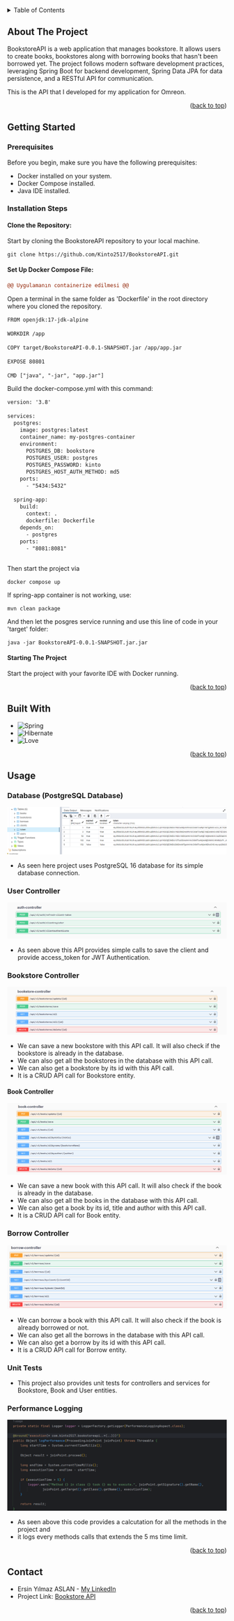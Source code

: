 <a name="readme-top"></a>

<details>
  <summary>Table of Contents</summary>
  <ol>
    <li>
      <a href="#about-the-project">About The Project</a>
    </li>
    <li>
      <a href="#getting-started">Getting Started</a>
    </li>
    <li><a href="#built-with">Built With</a></li>
    <li><a href="#usage">Usage</a></li>
    <li><a href="#contributing">Contributing</a></li>
    <li><a href="#contact">Contact</a></li>
  </ol>
</details>


## About The Project

BookstoreAPI is a web application that manages bookstore. It allows users to create books, bookstores along with 
borrowing books that hasn't been borrowed yet. 
The project follows modern software development practices, leveraging Spring Boot for backend development, 
Spring Data JPA for data persistence, and a RESTful API for communication.

This is the API that I developed for my application for Omreon.

<p align="right">(<a href="#readme-top">back to top</a>)</p>

## Getting Started

### Prerequisites

Before you begin, make sure you have the following prerequisites:

* Docker installed on your system.
* Docker Compose installed.
* Java IDE installed.

### Installation Steps

#### Clone the Repository:

Start by cloning the BookstoreAPI repository to your local machine.

```
git clone https://github.com/Kinto2517/BookstoreAPI.git
```

#### Set Up Docker Compose File:

```diff
@@ Uygulamanın containerize edilmesi @@
```

Open a terminal in the same folder as 'Dockerfile' in the root directory where you cloned the repository.
```
FROM openjdk:17-jdk-alpine

WORKDIR /app

COPY target/BookstoreAPI-0.0.1-SNAPSHOT.jar /app/app.jar

EXPOSE 80801

CMD ["java", "-jar", "app.jar"]

```
Build the docker-compose.yml with this command:
```
version: '3.8'

services:
  postgres:
    image: postgres:latest
    container_name: my-postgres-container
    environment:
      POSTGRES_DB: bookstore
      POSTGRES_USER: postgres
      POSTGRES_PASSWORD: kinto
      POSTGRES_HOST_AUTH_METHOD: md5
    ports:
      - "5434:5432"

  spring-app:
    build:
      context: .
      dockerfile: Dockerfile
    depends_on:
      - postgres
    ports:
      - "8081:8081"


```
Then start the project via 
```
docker compose up
```

If spring-app container is not working, use:

```
mvn clean package
```

And then let the posgres service running and use this line of code in your 'target' folder:
```
java -jar BookstoreAPI-0.0.1-SNAPSHOT.jar.jar
```


#### Starting The Project

Start the project with your favorite IDE with Docker running.

<p align="right">(<a href="#readme-top">back to top</a>)</p>

## Built With

* ![Spring](https://img.shields.io/badge/Spring-6DB33F?style=for-the-badge&logo=spring&logoColor=white)
* ![Hibernate](https://img.shields.io/badge/Hibernate-59666C?style=for-the-badge&logo=Hibernate&logoColor=white)
* ![Love](http://ForTheBadge.com/images/badges/built-with-love.svg)
  
<p align="right">(<a href="#readme-top">back to top</a>)</p>



## Usage

### Database (PostgreSQL Database)

<img class="img-responsive" src="imgs/database.png" align="">

* As seen here project uses PostgreSQL 16 database for its simple database connection.



### User Controller

<img class="img-responsive" src="imgs/auth.png" align="">

* As seen above this API provides simple calls to save the client and provide access_token for JWT Authentication.


### Bookstore Controller

<img class="img-responsive" src="imgs/bookstore.png" align="">
  
* We can save a new bookstore with this API call. It will also check if the bookstore is already in the database.
* We can also get all the bookstores in the database with this API call.
* We can also get a bookstore by its id with this API call.
* It is a CRUD API call for Bookstore entity.


#### Book Controller

<img class="img-responsive" src="imgs/book.png" align="">

* We can save a new book with this API call. It will also check if the book is already in the database.
* We can also get all the books in the database with this API call.
* We can also get a book by its id, title and author with this API call.
* It is a CRUD API call for Book entity.

### Borrow Controller

<img class="img-responsive" src="imgs/borrow.png" align="">

* We can borrow a book with this API call. It will also check if the book is already borrowed or not.
* We can also get all the borrows in the database with this API call.
* We can also get a borrow by its id with this API call.
* It is a CRUD API call for Borrow entity.

### Unit Tests

* This project also provides unit tests for controllers and services for Bookstore, Book and User entities.

### Performance Logging

<img class="img-responsive" src="imgs/performance.png" align="">

* As seen above this code provides a calcutation for all the methods in the project and 
* it logs every methods calls that extends the 5 ms time limit.

<p align="right">(<a href="#readme-top">back to top</a>)</p>


## Contact

* Ersin Yılmaz ASLAN - [My LinkedIn](https://tr.linkedin.com/in/ersinya)
* Project Link: [Bookstore API](https://github.com/Kinto2517/BookstoreAPI)

<p align="right">(<a href="#readme-top">back to top</a>)</p>
